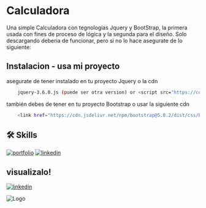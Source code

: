 
# Calculadora 

Una simple Calculadora con tegnologías Jquery y BootStrap,
la primera usada con fines de proceso de lógica y la segunda para el diseño.
Solo descargando deberia de funcionar, pero si no lo hace asegurate de lo siguiente:


## Instalacion - usa mi proyecto 

asegurate de tener instalado en tu proyecto Jquery o la cdn

```bash
    jquery-3.6.0.js (puede ser otra version) or <script src="https://code.jquery.com/jquery-3.6.0.js" integrity="sha256-H+K7U5CnXl1h5ywQfKtSj8PCmoN9aaq30gDh27Xc0jk=" crossorigin="anonymous"></script>  
```
también debes de tener en tu proyecto Bootstrap o usar la siguiente cdn
```bash 
    <link href="https://cdn.jsdelivr.net/npm/bootstrap@5.0.2/dist/css/bootstrap.min.css" rel="stylesheet" integrity="sha384-EVSTQN3/azprG1Anm3QDgpJLIm9Nao0Yz1ztcQTwFspd3yD65VohhpuuCOmLASjC" crossorigin="anonymous">
```
    
## 🛠 Skills
[![portfolio](https://img.shields.io/badge/Jquery-blue?style=for-the-badge&logo=jquery&logoColor=white)](https://katherinempeterson.com/)
[![linkedin](https://img.shields.io/badge/BootStrap-7952B3?style=for-the-badge&logo=bootstrap&logoColor=white)](https://www.linkedin.com/)


## visualizalo!

[![linkedin](https://img.shields.io/badge/ver-sitio_web-pink?style=for-the-badge&logo=github&logoColor=white)](https://www.linkedin.com/)



![Logo](https://preview.redd.it/ioosn4ba3tk61.png?auto=webp&s=6a7812e3d9b28d999bfbe976308f0e46ef39c8cb)

